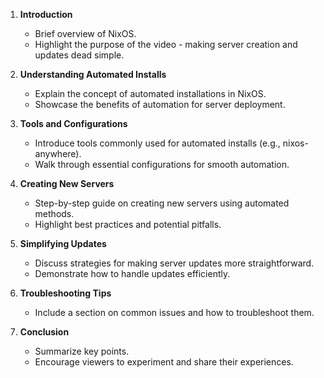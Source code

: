 1. **Introduction**
   - Brief overview of NixOS.
   - Highlight the purpose of the video - making server creation and updates dead simple.

2. **Understanding Automated Installs**
   - Explain the concept of automated installations in NixOS.
   - Showcase the benefits of automation for server deployment.

3. **Tools and Configurations**
   - Introduce tools commonly used for automated installs (e.g., nixos-anywhere).
   - Walk through essential configurations for smooth automation.

4. **Creating New Servers**
   - Step-by-step guide on creating new servers using automated methods.
   - Highlight best practices and potential pitfalls.

5. **Simplifying Updates**
   - Discuss strategies for making server updates more straightforward.
   - Demonstrate how to handle updates efficiently.

6. **Troubleshooting Tips**
   - Include a section on common issues and how to troubleshoot them.

7. **Conclusion**
   - Summarize key points.
   - Encourage viewers to experiment and share their experiences.